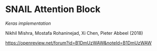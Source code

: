 # SNAIL Attention Block
*Keras implementation*

Nikhil Mishra, Mostafa Rohaninejad, Xi Chen, Pieter Abbeel (2018)

https://openreview.net/forum?id=B1DmUzWAW&noteId=B1DmUzWAW
